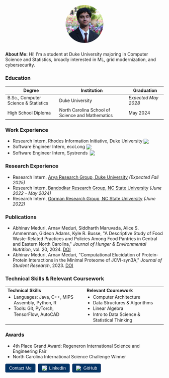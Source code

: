 <p align="center">
  <img src="assets/1746260880470.jpeg" alt="Profile picture" width="120" style="border-radius: 50%; margin-bottom: 10px;">
</p>

**About Me:** Hi! I'm a student at Duke University majoring in Computer Science and Statistics, broadly interested in ML, grid modernization, and cybersecurity.

### Education

<table>
  <thead>
    <tr>
      <th>Degree</th>
      <th>Institution</th>
      <th>Graduation</th>
    </tr>
  </thead>
  <tbody>
    <tr>
      <td>B.Sc., Computer Science & Statistics</td>
      <td>Duke University</td>
      <td><em>Expected May 2028</em></td>
    </tr>
    <tr>
      <td>High School Diploma</td>
      <td>North Carolina School of Science and Mathematics</td>
      <td>May 2024</td>
    </tr>
  </tbody>
</table>

### Work Experience
- Research Intern, Rhodes Information Initiative, Duke University <img src="https://user-images.githubusercontent.com/43549914/73490467-9c906000-437a-11ea-9452-76ea8f8a1ceb.png" width="20" style="vertical-align:middle; margin-right:6px;"/>
- Software Engineer Intern, ecoLong <img src="https://climatebaseuserstorage.s3-us-west-1.amazonaws.com/photos/acab7636-8deb-4213-8e83-32697362e7dd-ecolog_fullcolor_logo.webp" width="20" style="vertical-align:middle; margin-right:6px;"/>
- Software Engineer Intern, Systrends <img src="https://static.wixstatic.com/media/f8cc0a_c3f66cd220ca44279b50775eb0c92ffe~mv2.png" width="15" style="position:relative; top:3px; margin-left:3px;"/>

### Research Experience
- Research Intern, [Arya Research Group, Duke University](https://aryalab.pratt.duke.edu/) *(Expected Fall 2025)*
- Research Intern, [Bandodkar Research Group, NC State University](https://research.ece.ncsu.edu/bandodkargroup/) *(June 2022 – May 2024)*
- Research Intern, [Gorman Research Group, NC State University](https://gormanlab.wordpress.ncsu.edu/) *(June 2022)*

### Publications
<ul>
  <li>
    Abhinav Meduri, Arnav Meduri, Siddharth Maruvada, Alice S. Ammerman, Gideon Adams, Kyle R. Busse,  
    "A Descriptive Study of Food Waste-Related Practices and Policies Among Food Pantries in Central and Eastern North Carolina,"  
    <em>Journal of Hunger & Environmental Nutrition</em>, vol. 20, 2024.  
    <a href="https://doi.org/10.1080/19320248.2024.2334046">DOI</a>
  </li>
  <li>
    Abhinav Meduri, Arnav Meduri,  
    "Computational Elucidation of Protein-Protein Interactions in the Minimal Proteome of JCVI-syn3A,"  
    <em>Journal of Student Research</em>, 2023.  
    <a href="https://doi.org/10.47611/jsrhs.v12i3.5023">DOI</a>
  </li>
</ul>

### Technical Skills & Relevant Coursework

<table style="width: 100%; table-layout: fixed; margin-bottom: 16px;">
  <tr valign="top">
    <td style="padding-right: 24px; width: 50%;">
      <h4 style="margin: 0 0 4px 0;">Technical Skills</h4>
      <ul style="margin: 0; padding-left: 20px; line-height: 1.3;">
        <li>Languages: Java, C++, MIPS Assembly, Python, R</li>
        <li>Tools: Git, PyTorch, TensorFlow, AutoCAD</li>
      </ul>
    </td>
    <td style="width: 50%;">
      <h4 style="margin: 0 0 4px 0;">Relevant Coursework</h4>
      <ul style="margin: 0; padding-left: 20px; line-height: 1.3;">
        <li>Computer Architecture</li>
        <li>Data Structures & Algorithms</li>
        <li>Linear Algebra</li>
        <li>Intro to Data Science & Statistical Thinking</li>
      </ul>
    </td>
  </tr>
</table>

### Awards
- 4th Place Grand Award: Regeneron International Science and Engineering Fair
- North Carolina International Science Challenge Winner

<div style="display: flex; gap: 8px;">
  <a href="mailto:abhinav.meduri@duke.edu">
    <button style="padding:6px 12px; font-size:14px; border:none; border-radius:4px; background-color:#003366; color:white; cursor:pointer;">
      Contact Me
    </button>
  </a>

<a href="https://www.linkedin.com/in/abhinav-meduri/" target="_blank">
  <button style="display: flex; align-items: center; gap: 8px; padding: 6px 12px; font-size: 14px; border: none; border-radius: 4px; background-color: #003366; color: white; cursor: pointer;">
    <img src="https://upload.wikimedia.org/wikipedia/commons/c/ca/LinkedIn_logo_initials.png" alt="LinkedIn" width="16" height="16" style="background: white; border-radius: 2px;">
    LinkedIn
  </button>
</a>

  <a href="https://github.com/abhinav-meduri" target="_blank">
    <button style="display: flex; align-items: center; gap: 8px; padding: 6px 12px; font-size: 14px; border: none; border-radius: 4px; background-color: #003366; color: white; cursor: pointer;">
      <img src="https://cdn-icons-png.flaticon.com/512/25/25231.png" alt="GitHub" width="16" height="16">
      GitHub
    </button>
  </a>
</div>

